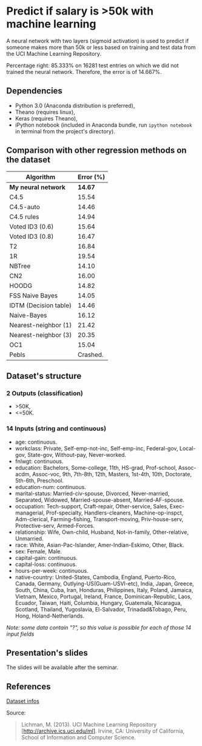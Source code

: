 # Predict if salary is >50k with machine learning

A neural network with two layers (sigmoid activation) is used to predict if someone makes more than 50k or less based on training and test data from the UCI Machine Learning Repository.

Percentage right: 85.333% on 16281 test entries on which we did not trained the neural network.
Therefore, the error is of 14.667%.


## Dependencies

- Python 3.0 (Anaconda distribution is preferred),
- Theano (requires linux),
- Keras (requires Theano),
- iPython notebook (included in Anaconda bundle, run `ipython notebook` in terminal from the project's directory).


## Comparison with other regression methods on the dataset

__Algorithm__              | __Error (%)__
----------------       | ---------
__My neural network__  | __14.67__
C4.5                   | 15.54
C4.5-auto              | 14.46
C4.5 rules             | 14.94
Voted ID3 (0.6)        | 15.64
Voted ID3 (0.8)        | 16.47
T2                     | 16.84
1R                     | 19.54
NBTree                 | 14.10
CN2                    | 16.00
HOODG                  | 14.82
FSS Naive Bayes        | 14.05
IDTM (Decision table)  | 14.46
Naive-Bayes            | 16.12
Nearest-neighbor (1)   | 21.42
Nearest-neighbor (3)   | 20.35
OC1                    | 15.04
Pebls                  | Crashed.


## Dataset's structure

### 2 Outputs (classification)
- &gt;50K,
- &lt;=50K.

### 14 Inputs (string and continuous)
- age: continuous.
- workclass: Private, Self-emp-not-inc, Self-emp-inc, Federal-gov, Local-gov, State-gov, Without-pay, Never-worked.
- fnlwgt: continuous.
- education: Bachelors, Some-college, 11th, HS-grad, Prof-school, Assoc-acdm, Assoc-voc, 9th, 7th-8th, 12th, Masters, 1st-4th, 10th, Doctorate, 5th-6th, Preschool.
- education-num: continuous.
- marital-status: Married-civ-spouse, Divorced, Never-married, Separated, Widowed, Married-spouse-absent, Married-AF-spouse.
- occupation: Tech-support, Craft-repair, Other-service, Sales, Exec-managerial, Prof-specialty, Handlers-cleaners, Machine-op-inspct, Adm-clerical, Farming-fishing, Transport-moving, Priv-house-serv, Protective-serv, Armed-Forces.
- relationship: Wife, Own-child, Husband, Not-in-family, Other-relative, Unmarried.
- race: White, Asian-Pac-Islander, Amer-Indian-Eskimo, Other, Black.
- sex: Female, Male.
- capital-gain: continuous.
- capital-loss: continuous.
- hours-per-week: continuous.
- native-country: United-States, Cambodia, England, Puerto-Rico, Canada, Germany, Outlying-US(Guam-USVI-etc), India, Japan, Greece, South, China, Cuba, Iran, Honduras, Philippines, Italy, Poland, Jamaica, Vietnam, Mexico, Portugal, Ireland, France, Dominican-Republic, Laos, Ecuador, Taiwan, Haiti, Columbia, Hungary, Guatemala, Nicaragua, Scotland, Thailand, Yugoslavia, El-Salvador, Trinadad&Tobago, Peru, Hong, Holand-Netherlands.

_Note: some data contain "?", so this value is possible for each of those 14 input fields_


## Presentation's slides

The slides will be available after the seminar.


## References

[Dataset infos](http://archive.ics.uci.edu/ml/datasets/Adult)

Source:
> Lichman, M. (2013). UCI Machine Learning Repository [http://archive.ics.uci.edu/ml]. Irvine, CA: University of California, School of Information and Computer Science.
